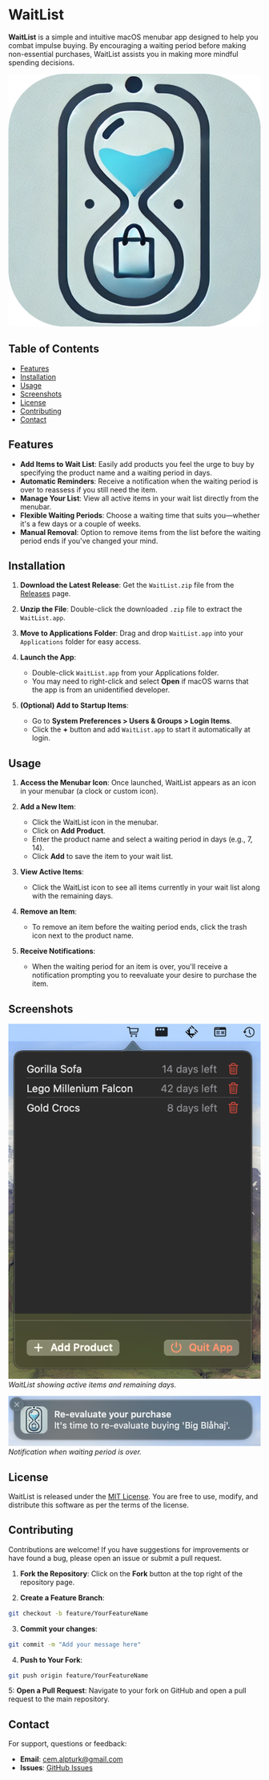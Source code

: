 # WaitList

**WaitList** is a simple and intuitive macOS menubar app designed to help you combat impulse buying. By encouraging a waiting period before making non-essential purchases, WaitList assists you in making more mindful spending decisions.

![WaitList Icon](./Screenshots/icon.png)

## Table of Contents

- [Features](#features)
- [Installation](#installation)
- [Usage](#usage)
- [Screenshots](#screenshots)
- [License](#license)
- [Contributing](#contributing)
- [Contact](#contact)

## Features

- **Add Items to Wait List**: Easily add products you feel the urge to buy by specifying the product name and a waiting period in days.
- **Automatic Reminders**: Receive a notification when the waiting period is over to reassess if you still need the item.
- **Manage Your List**: View all active items in your wait list directly from the menubar.
- **Flexible Waiting Periods**: Choose a waiting time that suits you—whether it's a few days or a couple of weeks.
- **Manual Removal**: Option to remove items from the list before the waiting period ends if you've changed your mind.

## Installation

1. **Download the Latest Release**: Get the `WaitList.zip` file from the [Releases](https://github.com/CemAlpturk/WaitList/releases) page.

2. **Unzip the File**: Double-click the downloaded `.zip` file to extract the `WaitList.app`.

3. **Move to Applications Folder**: Drag and drop `WaitList.app` into your `Applications` folder for easy access.

4. **Launch the App**:
   - Double-click `WaitList.app` from your Applications folder.
   - You may need to right-click and select **Open** if macOS warns that the app is from an unidentified developer.

5. **(Optional) Add to Startup Items**:
   - Go to **System Preferences > Users & Groups > Login Items**.
   - Click the **+** button and add `WaitList.app` to start it automatically at login.

## Usage

1. **Access the Menubar Icon**: Once launched, WaitList appears as an icon in your menubar (a clock or custom icon).

2. **Add a New Item**:
   - Click the WaitList icon in the menubar.
   - Click on **Add Product**.
   - Enter the product name and select a waiting period in days (e.g., 7, 14).
   - Click **Add** to save the item to your wait list.

3. **View Active Items**:
   - Click the WaitList icon to see all items currently in your wait list along with the remaining days.

4. **Remove an Item**:
   - To remove an item before the waiting period ends, click the trash icon next to the product name.

5. **Receive Notifications**:
   - When the waiting period for an item is over, you'll receive a notification prompting you to reevaluate your desire to purchase the item.

## Screenshots

![WaitList Menubar View](./Screenshots/menu.png) \
*WaitList showing active items and remaining days.*

![Notification View](./Screenshots/notification.png) \
*Notification when waiting period is over.*

## License

WaitList is released under the [MIT License](LICENSE). You are free to use, modify, and distribute this software as per the terms of the license.

## Contributing

Contributions are welcome! If you have suggestions for improvements or have found a bug, please open an issue or submit a pull request.

1. **Fork the Repository**: Click on the **Fork** button at the top right of the repository page.

2. **Create a Feature Branch**:
```bash
git checkout -b feature/YourFeatureName
```
3. **Commit your changes**:
```bash
git commit -m "Add your message here"
```
4. **Push to Your Fork**:
```bash
git push origin feature/YourFeatureName
```
5: **Open a Pull Request**: Navigate to your fork on GitHub and open a pull request to the main repository.

## Contact
For support, questions or feedback:

- **Email**: [cem.alpturk@gmail.com](cem.alpturk@gmail.com)
- **Issues**: [GitHub Issues](https://github.com/CemAlpturk/WaitList/issues)


    
